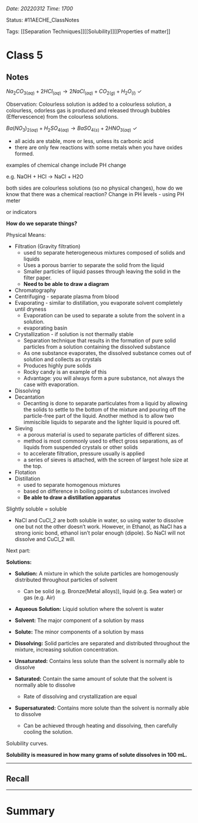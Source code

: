 *Date: 20220312 Time: 1700*


Status: #11AECHE_ClassNotes

Tags: [[Separation Techniques]][[Solubility]][[Properties of matter]]


# Class 5


## Notes
$Na_2CO_{3(aq)}+ 2HCl_{(aq)} \rightarrow 2NaCl_{(aq)} + CO_{2(g)} + H_2O_{(l)} \ \checkmark$

Observation: Colourless solution is added to a colourless solution, a colourless, odorless gas is produced and released through bubbles (Effervescence) from the colourless solutions.

$Ba(NO_3)_{2(aq)} + H_2SO_{4(aq)} \rightarrow BaSO_{4(s)} + 2HNO_{3(aq)} \ \checkmark$

-   all acids are stable, more or less, unless its carbonic acid
-   there are only few reactions with some metals when you have oxides formed.

examples of chemical change include PH change

e.g. NaOH + HCl → NaCl + H2O

both sides are colourless solutions (so no physical changes), how do we know that there was a chemical reaction? Change in PH levels - using PH meter

or indicators

**How do we separate things?**

Physical Means:

-   Filtration (Gravity filtration)
    -   used to separate heterogeneous mixtures composed of solids and liquids
    -   Uses a porous barrier to separate the solid from the liquid
    -   Smaller particles of liquid passes through leaving the solid in the filter paper.
    -   **Need to be able to draw a diagram**
-   Chromatography
-   Centrifuging - separate plasma from blood
-   Evaporating - similar to distillation, you evaporate solvent completely until dryness
    -   Evaporation can be used to separate a solute from the solvent in a solution.
    -   evaporating basin
-   Crystallization - if solution is not thermally stable
    -   Separation technique that results in the formation of pure solid particles from a solution containing the dissolved substance
    -   As one substance evaporates, the dissolved substance comes out of solution and collects as crystals
    -   Produces highly pure solids
    -   Rocky candy is an example of this
    -   Advantage: you will always form a pure substance, not always the case with evaporation.
-   Dissolving
-   Decantation
    -   Decanting is done to separate particulates from a liquid by allowing the solids to settle to the bottom of the mixture and pouring off the particle-free part of the liquid. Another method is to allow two immiscible liquids to separate and the lighter liquid is poured off.
-   Sieving
    -   a porous material is used to separate particles of different sizes.
    -   method is most commonly used to effect gross separations, as of liquids from suspended crystals or other solids
    -   to accelerate filtration, pressure usually is applied
    -   a series of sieves is attached, with the screen of largest hole size at the top.
-   Flotation
-   Distillation
    -   used to separate homogenous mixtures
    -   based on difference in boiling points of substances involved
    -   **Be able to draw a distillation apparatus**

Slightly soluble = soluble

-   NaCl and CuCl_2 are both soluble in water, so using water to dissolve one but not the other doesn’t work. However, in Ethanol, as NaCl has a strong ionic bond, ethanol isn’t polar enough (dipole). So NaCl will not dissolve and CuCl_2 will.

Next part:

**Solutions:**

-   **Solution:** A mixture in which the solute particles are homogenously distributed throughout particles of solvent
    
    -   Can be solid (e.g. Bronze(Metal alloys)), liquid (e.g. Sea water) or gas (e.g. Air)
-   **Aqueous Solution:** Liquid solution where the solvent is water
    
-   **Solvent:** The major component of a solution by mass
    
-   **Solute:** The minor components of a solution by mass
    
-   **Dissolving:** Solid particles are separated and distributed throughout the mixture, increasing solution concentration.
    
-   **Unsaturated:** Contains less solute than the solvent is normally able to dissolve
    
-   **Saturated:** Contain the same amount of solute that the solvent is normally able to dissolve
    
    -   Rate of dissolving and crystallization are equal
-   **Supersaturated:** Contains more solute than the solvent is normally able to dissolve
    
    -   Can be achieved through heating and dissolving, then carefully cooling the solution.

Solubility curves.

**Solubility is measured in how many grams of solute dissolves in 100 mL.**







---
## Recall








---

# Summary